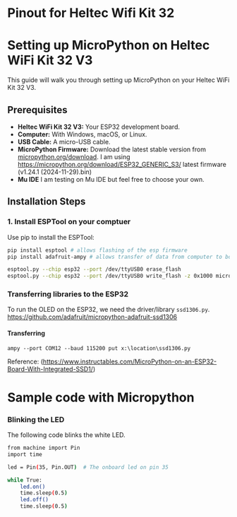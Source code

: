 # Pinout for Heltec Wifi Kit 32 

# Setting up MicroPython on Heltec WiFi Kit 32 V3

This guide will walk you through setting up MicroPython on your Heltec WiFi Kit 32 V3.

## Prerequisites

* **Heltec WiFi Kit 32 V3:** Your ESP32 development board.
* **Computer:**  With Windows, macOS, or Linux.
* **USB Cable:** A micro-USB cable.
* **MicroPython Firmware:** Download the latest stable version from [micropython.org/download](micropython.org/download). I am using https://micropython.org/download/ESP32_GENERIC_S3/ latest firmware (v1.24.1 (2024-11-29).bin)
* **Mu IDE** I am testing on Mu IDE but feel free to choose your own.

## Installation Steps

### 1. Install ESPTool on your comptuer

Use pip to install the ESPTool:

```bash
pip install esptool # allows flashing of the esp firmware
pip install adafruit-ampy # allows transfer of data from computer to board

esptool.py --chip esp32 --port /dev/ttyUSB0 erase_flash
esptool.py --chip esp32 --port /dev/ttyUSB0 write_flash -z 0x1000 micropython-esp32-xxxx.bin

```

### Transferring libraries to the ESP32
To run the OLED on the ESP32, we need the driver/library `ssd1306.py`. 
https://github.com/adafruit/micropython-adafruit-ssd1306
#### Transferring 
```ampy --port COM12 --baud 115200 put x:\location\ssd1306.py```

Reference: (https://www.instructables.com/MicroPython-on-an-ESP32-Board-With-Integrated-SSD1/)


# Sample code with Micropython

### Blinking the LED
The following code blinks the white LED.

``` bash
from machine import Pin
import time

led = Pin(35, Pin.OUT)  # The onboard led on pin 35

while True:
    led.on()
    time.sleep(0.5)
    led.off()
    time.sleep(0.5)
```
